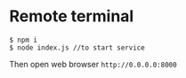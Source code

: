 # Remote terminal

```
$ npm i
$ node index.js //to start service
```

Then open web browser `http://0.0.0.0:8000`
